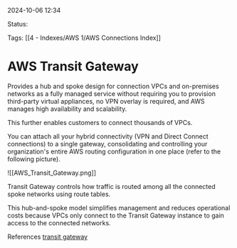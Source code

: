2024-10-06 12:34

Status:

Tags:
[[4 - Indexes/AWS 1/AWS Connections Index]]

# AWS Transit Gateway

Provides a hub and spoke design for connection VPCs and on-premises networks as a fully managed service without requiring you to provision third-party virtual appliances, no VPN overlay is required, and AWS manages high availability and scalability.

This further enables customers to connect thousands of VPCs.

You can attach all your hybrid connectivity (VPN and Direct Connect connections) to a single gateway, consolidating and controlling your organization's entire AWS routing configuration in one place (refer to the following picture).

![[AWS_Transit_Gateway.png]]

Transit Gateway controls how traffic is routed among all the connected spoke networks using route tables.

This hub-and-spoke model simplifies management and reduces operational costs because VPCs only connect to the Transit Gateway instance to gain access to the connected networks.

References 
[transit gateway](https://docs.aws.amazon.com/whitepapers/latest/building-scalable-secure-multi-vpc-network-infrastructure/transit-gateway.html)